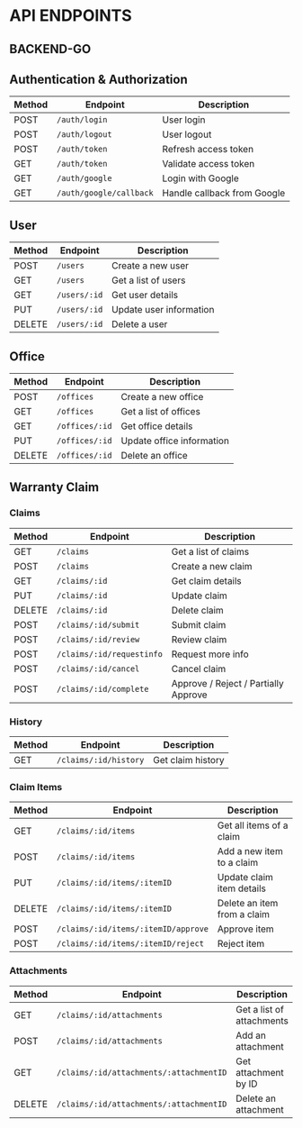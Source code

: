 # API ENDPOINTS

## BACKEND-GO

## Authentication & Authorization

| Method  | Endpoint                 | Description                   |
|---------|--------------------------|-------------------------------|
| POST    | `/auth/login`            | User login                    |
| POST    | `/auth/logout`           | User logout                   |
| POST    | `/auth/token`            | Refresh access token          |
| GET     | `/auth/token`            | Validate access token         |
| GET     | `/auth/google`           | Login with Google             |
| GET     | `/auth/google/callback`  | Handle callback from Google   |

## User

| Method  | Endpoint      | Description             |
|---------|---------------|-------------------------|
| POST    | `/users`      | Create a new user       |
| GET     | `/users`      | Get a list of users     |
| GET     | `/users/:id`  | Get user details        |
| PUT     | `/users/:id`  | Update user information |
| DELETE  | `/users/:id`  | Delete a user           |

## Office

| Method  | Endpoint       | Description               |
|---------|----------------|---------------------------|
| POST    | `/offices`     | Create a new office       |
| GET     | `/offices`     | Get a list of offices     |
| GET     | `/offices/:id` | Get office details        |
| PUT     | `/offices/:id` | Update office information |
| DELETE  | `/offices/:id` | Delete an office          |

## Warranty Claim

### Claims

| Method | Endpoint                  | Description                          |
|--------|---------------------------|--------------------------------------|
| GET    | `/claims`                 | Get a list of claims                 |
| POST   | `/claims`                 | Create a new claim                   |
| GET    | `/claims/:id`             | Get claim details                    |
| PUT    | `/claims/:id`             | Update claim                         |
| DELETE | `/claims/:id`             | Delete claim                         |
| POST   | `/claims/:id/submit`      | Submit claim                         |
| POST   | `/claims/:id/review`      | Review claim                         |
| POST   | `/claims/:id/requestinfo` | Request more info                    |
| POST   | `/claims/:id/cancel`      | Cancel claim                         |
| POST   | `/claims/:id/complete`    | Approve / Reject / Partially Approve |

### History

| Method | Endpoint              | Description        |
|--------|-----------------------|--------------------|
| GET    | `/claims/:id/history` | Get claim history  |

### Claim Items

| Method | Endpoint                             | Description                 |
|--------|--------------------------------------|-----------------------------|
| GET    | `/claims/:id/items`                  | Get all items of a claim    |
| POST   | `/claims/:id/items`                  | Add a new item to a claim   |
| PUT    | `/claims/:id/items/:itemID`          | Update claim item details   |
| DELETE | `/claims/:id/items/:itemID`          | Delete an item from a claim |
| POST   | `/claims/:id/items/:itemID/approve`  | Approve item                |
| POST   | `/claims/:id/items/:itemID/reject`   | Reject item                 |

### Attachments

| Method   | Endpoint                                | Description               |
|----------|-----------------------------------------|---------------------------|
| GET      | `/claims/:id/attachments`               | Get a list of attachments |
| POST     | `/claims/:id/attachments`               | Add an attachment         |
| GET      | `/claims/:id/attachments/:attachmentID` | Get attachment by ID      |
| DELETE   | `/claims/:id/attachments/:attachmentID` | Delete an attachment      |


